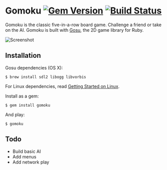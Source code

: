 # Gomoku [![Gem Version](https://badge.fury.io/rb/gomoku.svg)](https://rubygems.org/gems/gomoku) [![Build Status](https://travis-ci.org/dtcristo/gomoku.svg?branch=master)](https://travis-ci.org/dtcristo/gomoku)

Gomoku is the classic five-in-a-row board game. Challenge a friend or take on the AI. Gomoku is built with [Gosu](https://www.libgosu.org/), the 2D game library for Ruby.

![Screenshot](https://raw.github.com/dtcristo/gomoku/master/assets/screenshot.png)

## Installation

Gosu dependencies (OS X):

    $ brew install sdl2 libogg libvorbis

For Linux dependencies, read [Getting Started on Linux](https://github.com/gosu/gosu/wiki/Getting-Started-on-Linux).

Install as a gem:

    $ gem install gomoku

And play:

    $ gomoku

## Todo

* Build basic AI
* Add menus
* Add network play
